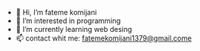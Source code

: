 - 👋 Hi, I’m fateme komijani
- 👀 I’m interested in programming
- 🌱 I’m currently learning web desing
- 📫 contact whit me: fatemekomijani1379@gmail.come

<!---
fatemekmj/fatemekmj is a ✨ special ✨ repository because its `README.md` (this file) appears on your GitHub profile.
You can click the Preview link to take a look at your changes.
--->
